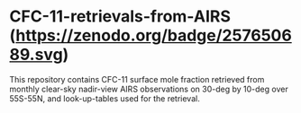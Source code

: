 # CFC-11-retrievals-from-AIRS (https://zenodo.org/badge/257650689.svg)
This repository contains CFC-11 surface mole fraction retrieved from monthly clear-sky nadir-view AIRS observations on 30-deg by 10-deg over 55S-55N, and look-up-tables used for the retrieval.
